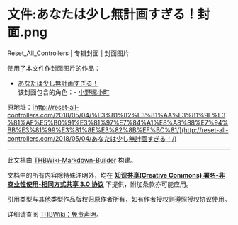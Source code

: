 # 文件:あなたは少し無計画すぎる！封面.png

<!-- source html: G:\repos\THBWiki-Markdown-Builder\THBWikiMarkdown\Temp\file\7\7d\ns6%3A%E3%81%82%E3%81%AA%E3%81%9F%E3%81%AF%E5%B0%91%E3%81%97%E7%84%A1%E8%A8%88%E7%94%BB%E3%81%99%E3%81%8E%E3%82%8B%EF%BC%81%E5%B0%81%E9%9D%A2%2Epng.html -->

Reset_All_Controllers | 专辑封面 | 封面图片

  
使用了本文件作封面图片的作品：
  

- [あなたは少し無計画すぎる！](./あなたは少し無計画すぎる！.md)  
该封面包含的角色：- [小野塚小町](./小野塚小町.md)

  
原地址：[http://reset-all-controllers.com/2018/05/04/%E3%81%82%E3%81%AA%E3%81%9F%E3%81%AF%E5%B0%91%E3%81%97%E7%84%A1%E8%A8%88%E7%94%BB%E3%81%99%E3%81%8E%E3%82%8B%EF%BC%81/](http://reset-all-controllers.com/2018/05/04/あなたは少し無計画すぎる！/)
  





---

此文档由 [THBWiki-Markdown-Builder](https://github.com/Delsin-Yu/THBWiki-Markdown-Builder) 构建。

文档中的所有内容除特殊注明外，均在 [**知识共享(Creative Commons) 署名-非商业性使用-相同方式共享 3.0 协议**](https://creativecommons.org/licenses/by-sa/3.0/deed.zh-hans) 下提供，附加条款亦可能应用。

引用类型与其他类型作品版权归原作者所有，如有作者授权则遵照授权协议使用。

详细请查阅 [THBWiki：免责声明](https://thbwiki.cc/THBWiki:%E5%85%8D%E8%B4%A3%E5%A3%B0%E6%98%8E)。

